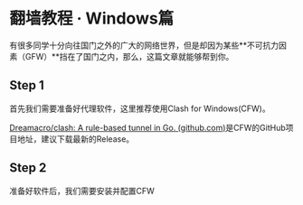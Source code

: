 # 翻墙教程  ·  Windows篇

有很多同学十分向往国门之外的广大的网络世界，但是却因为某些**不可抗力因素（GFW）**挡在了国门之内，那么，这篇文章就能够帮到你。

## Step 1 
首先我们需要准备好代理软件，这里推荐使用Clash for Windows(CFW)。

[Dreamacro/clash: A rule-based tunnel in Go. (github.com)](https://github.com/Dreamacro/clash)是CFW的GitHub项目地址，建议下载最新的Release。

## Step 2
准备好软件后，我们需要安装并配置CFW
<!--stackedit_data:
eyJoaXN0b3J5IjpbODgyMzc2NDEzXX0=
-->